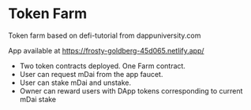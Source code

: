 # Token Farm

Token farm based on defi-tutorial from dappuniversity.com

App available at https://frosty-goldberg-45d065.netlify.app/

- Two token contracts deployed. One Farm contract.
- User can request mDai from the app faucet.
- User can stake mDai and unstake.
- Owner can reward users with DApp tokens corresponding to current mDai stake

